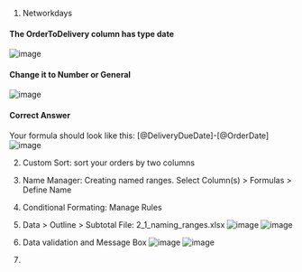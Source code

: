 1. Networkdays

#### The OrderToDelivery column has type date
![image](https://github.com/user-attachments/assets/d2df9f45-0567-4bdd-a4da-a13fa5b94f27)

#### Change it to Number or General
![image](https://github.com/user-attachments/assets/864634e2-7077-4cfe-a760-9f2beadc4d15)

#### Correct Answer
Your formula should look like this: [@DeliveryDueDate]-[@OrderDate]
![image](https://github.com/user-attachments/assets/a414afea-0996-49c4-961a-c441bd47cd66)


2. Custom Sort:  sort your orders by two columns
3. Name Manager: Creating named ranges. Select Column(s) > Formulas > Define Name
4. Conditional Formating: Manage Rules
5. Data > Outline > Subtotal
File: 2_1_naming_ranges.xlsx
![image](https://github.com/user-attachments/assets/9790b48c-896e-4c1a-bae2-5f11f45e4128)
![image](https://github.com/user-attachments/assets/b534ba8f-f84e-45e6-b86e-d34d1cf4b2f9)

6. Data validation and Message Box
![image](https://github.com/user-attachments/assets/ae2f73bd-7959-4a1e-9a51-5185098b33cd)
![image](https://github.com/user-attachments/assets/0a8f407d-36a2-48c3-a54b-fb8b609c4119)



7.  
